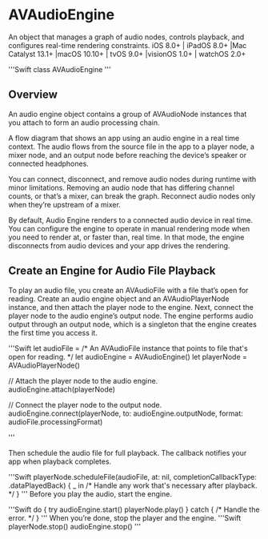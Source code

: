 # AVAudioEngine

An object that manages a graph of audio nodes, controls playback, and configures real-time rendering constraints.
iOS 8.0+ | iPadOS 8.0+ |Mac Catalyst 13.1+ |macOS 10.10+ | tvOS 9.0+ |visionOS 1.0+ | watchOS 2.0+

'''Swift
class AVAudioEngine
'''

## Overview
An audio engine object contains a group of AVAudioNode instances that you attach to form an audio processing chain.

A flow diagram that shows an app using an audio engine in a real time context. The audio flows from the source file in the app to a player node, a mixer node, and an output node before reaching the device’s speaker or connected headphones.

You can connect, disconnect, and remove audio nodes during runtime with minor limitations. Removing an audio node that has differing channel counts, or that’s a mixer, can break the graph. Reconnect audio nodes only when they’re upstream of a mixer.

By default, Audio Engine renders to a connected audio device in real time. You can configure the engine to operate in manual rendering mode when you need to render at, or faster than, real time. In that mode, the engine disconnects from audio devices and your app drives the rendering.

## Create an Engine for Audio File Playback
To play an audio file, you create an AVAudioFile with a file that’s open for reading. Create an audio engine object and an AVAudioPlayerNode instance, and then attach the player node to the engine. Next, connect the player node to the audio engine’s output node. The engine performs audio output through an output node, which is a singleton that the engine creates the first time you access it.

'''Swift
let audioFile = /* An AVAudioFile instance that points to file that's open for reading. */
let audioEngine = AVAudioEngine()
let playerNode = AVAudioPlayerNode()


// Attach the player node to the audio engine.
audioEngine.attach(playerNode)


// Connect the player node to the output node.
audioEngine.connect(playerNode, 
                    to: audioEngine.outputNode, 
                    format: audioFile.processingFormat)

'''

Then schedule the audio file for full playback. The callback notifies your app when playback completes.

'''Swift
playerNode.scheduleFile(audioFile, 
                        at: nil, 
                        completionCallbackType: .dataPlayedBack) { _ in
    /* Handle any work that's necessary after playback. */
}
'''
Before you play the audio, start the engine.

'''Swift
do {
    try audioEngine.start()
    playerNode.play()
} catch {
    /* Handle the error. */
}
'''
When you’re done, stop the player and the engine.
'''Swift
playerNode.stop()
audioEngine.stop()
'''

